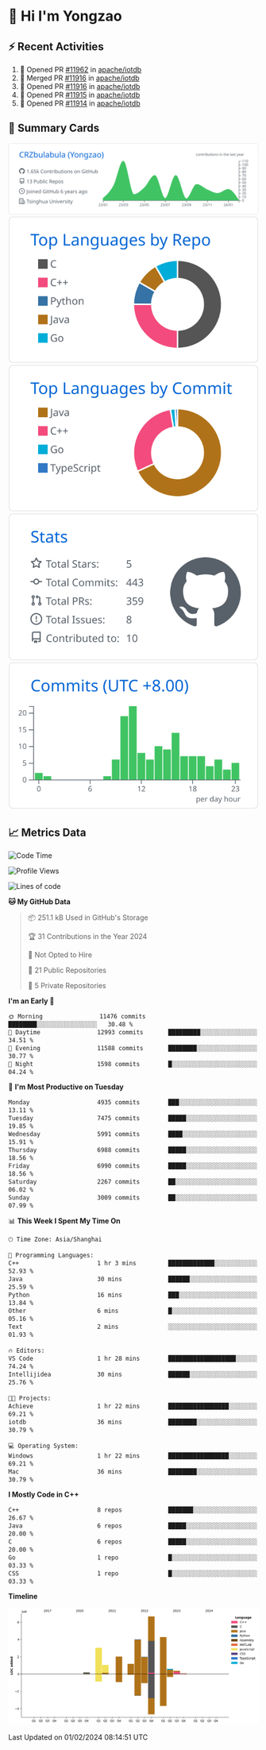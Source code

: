# 👋 Hi I'm Yongzao

## ⚡ Recent Activities
<!--START_SECTION:activity-->
1. 💪 Opened PR [#11962](https://github.com/apache/iotdb/pull/11962) in [apache/iotdb](https://github.com/apache/iotdb)
2. 🎉 Merged PR [#11916](https://github.com/apache/iotdb/pull/11916) in [apache/iotdb](https://github.com/apache/iotdb)
3. 💪 Opened PR [#11916](https://github.com/apache/iotdb/pull/11916) in [apache/iotdb](https://github.com/apache/iotdb)
4. 💪 Opened PR [#11915](https://github.com/apache/iotdb/pull/11915) in [apache/iotdb](https://github.com/apache/iotdb)
5. 💪 Opened PR [#11914](https://github.com/apache/iotdb/pull/11914) in [apache/iotdb](https://github.com/apache/iotdb)
<!--END_SECTION:activity-->

## 🎑 Summary Cards

[![](https://raw.githubusercontent.com/CRZbulabula/CRZbulabula/main/profile-summary-card-output/github/0-profile-details.svg)](https://github.com/vn7n24fzkq/github-profile-summary-cards)
[![](https://raw.githubusercontent.com/CRZbulabula/CRZbulabula/main/profile-summary-card-output/github/1-repos-per-language.svg)](https://github.com/vn7n24fzkq/github-profile-summary-cards) [![](https://raw.githubusercontent.com/CRZbulabula/CRZbulabula/main/profile-summary-card-output/github/2-most-commit-language.svg)](https://github.com/vn7n24fzkq/github-profile-summary-cards)
[![](https://raw.githubusercontent.com/CRZbulabula/CRZbulabula/main/profile-summary-card-output/github/3-stats.svg)](https://github.com/vn7n24fzkq/github-profile-summary-cards) [![](https://raw.githubusercontent.com/CRZbulabula/CRZbulabula/main/profile-summary-card-output/github/4-productive-time.svg)](https://github.com/vn7n24fzkq/github-profile-summary-cards)

## 📈 Metrics Data

<!--START_SECTION:waka-->
![Code Time](http://img.shields.io/badge/Code%20Time-551%20hrs%2056%20mins-blue)

![Profile Views](http://img.shields.io/badge/Profile%20Views-6-blue)

![Lines of code](https://img.shields.io/badge/From%20Hello%20World%20I%27ve%20Written-25.2%20million%20lines%20of%20code-blue)

**🐱 My GitHub Data** 

> 📦 251.1 kB Used in GitHub's Storage 
 > 
> 🏆 31 Contributions in the Year 2024
 > 
> 🚫 Not Opted to Hire
 > 
> 📜 21 Public Repositories 
 > 
> 🔑 5 Private Repositories 
 > 
**I'm an Early 🐤** 

```text
🌞 Morning                11476 commits       ████████░░░░░░░░░░░░░░░░░   30.48 % 
🌆 Daytime                12993 commits       █████████░░░░░░░░░░░░░░░░   34.51 % 
🌃 Evening                11588 commits       ████████░░░░░░░░░░░░░░░░░   30.77 % 
🌙 Night                  1598 commits        █░░░░░░░░░░░░░░░░░░░░░░░░   04.24 % 
```
📅 **I'm Most Productive on Tuesday** 

```text
Monday                   4935 commits        ███░░░░░░░░░░░░░░░░░░░░░░   13.11 % 
Tuesday                  7475 commits        █████░░░░░░░░░░░░░░░░░░░░   19.85 % 
Wednesday                5991 commits        ████░░░░░░░░░░░░░░░░░░░░░   15.91 % 
Thursday                 6988 commits        █████░░░░░░░░░░░░░░░░░░░░   18.56 % 
Friday                   6990 commits        █████░░░░░░░░░░░░░░░░░░░░   18.56 % 
Saturday                 2267 commits        ██░░░░░░░░░░░░░░░░░░░░░░░   06.02 % 
Sunday                   3009 commits        ██░░░░░░░░░░░░░░░░░░░░░░░   07.99 % 
```


📊 **This Week I Spent My Time On** 

```text
🕑︎ Time Zone: Asia/Shanghai

💬 Programming Languages: 
C++                      1 hr 3 mins         █████████████░░░░░░░░░░░░   52.93 % 
Java                     30 mins             ██████░░░░░░░░░░░░░░░░░░░   25.59 % 
Python                   16 mins             ███░░░░░░░░░░░░░░░░░░░░░░   13.84 % 
Other                    6 mins              █░░░░░░░░░░░░░░░░░░░░░░░░   05.16 % 
Text                     2 mins              ░░░░░░░░░░░░░░░░░░░░░░░░░   01.93 % 

🔥 Editors: 
VS Code                  1 hr 28 mins        ███████████████████░░░░░░   74.24 % 
Intellijidea             30 mins             ██████░░░░░░░░░░░░░░░░░░░   25.76 % 

🐱‍💻 Projects: 
Achieve                  1 hr 22 mins        █████████████████░░░░░░░░   69.21 % 
iotdb                    36 mins             ████████░░░░░░░░░░░░░░░░░   30.79 % 

💻 Operating System: 
Windows                  1 hr 22 mins        █████████████████░░░░░░░░   69.21 % 
Mac                      36 mins             ████████░░░░░░░░░░░░░░░░░   30.79 % 
```

**I Mostly Code in C++** 

```text
C++                      8 repos             ███████░░░░░░░░░░░░░░░░░░   26.67 % 
Java                     6 repos             █████░░░░░░░░░░░░░░░░░░░░   20.00 % 
C                        6 repos             █████░░░░░░░░░░░░░░░░░░░░   20.00 % 
Go                       1 repo              █░░░░░░░░░░░░░░░░░░░░░░░░   03.33 % 
CSS                      1 repo              █░░░░░░░░░░░░░░░░░░░░░░░░   03.33 % 
```



**Timeline**

![Lines of Code chart](https://raw.githubusercontent.com/CRZbulabula/CRZbulabula/main/assets/bar_graph.png)


 Last Updated on 01/02/2024 08:14:51 UTC
<!--END_SECTION:waka-->


